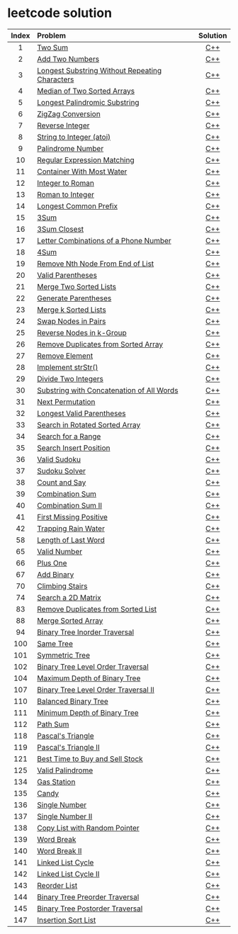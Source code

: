 # leetcode solution

| Index | Problem | Solution |
| :---: | :---- | :------: |
| 1 | [Two Sum]( https://leetcode.com/problems/two-sum/ ) | [C++]( 1.%20Two%20Sum ) |
| 2 | [Add Two Numbers]( https://leetcode.com/problems/add-two-numbers/ ) | [C++]( 2.%20Add%20Two%20Numbers ) |
| 3 | [Longest Substring Without Repeating Characters]( https://leetcode.com/problems/longest-substring-without-repeating-characters/ ) | [C++]( 3.%20Longest%20Substring%20Without%20Repeating%20Characters ) |
| 4 | [Median of Two Sorted Arrays]( https://leetcode.com/problems/median-of-two-sorted-arrays/ ) | [C++]( 4.%20Median%20of%20Two%20Sorted%20Arrays ) |
| 5 | [Longest Palindromic Substring]( https://leetcode.com/problems/longest-palindromic-substring/ ) | [C++]( 5.%20Longest%20Palindromic%20Substring ) |
| 6 | [ZigZag Conversion]( https://leetcode.com/problems/zigzag-conversion/ ) | [C++]( 6.%20ZigZag%20Conversion ) |
| 7 | [Reverse Integer]( https://leetcode.com/problems/reverse-integer/ ) | [C++]( 7.%20Reverse%20Integer ) |
| 8 | [String to Integer (atoi)]( https://leetcode.com/problems/string-to-integer-atoi/ ) | [C++]( 8.%20String%20to%20Integer%20(atoi) ) |
| 9 | [Palindrome Number]( https://leetcode.com/problems/palindrome-number/ ) | [C++]( 9.%20Palindrome%20Number ) |
| 10 | [Regular Expression Matching]( https://leetcode.com/problems/regular-expression-matching/ ) | [C++]( 10.%20Regular%20Expression%20Matching ) |
| 11 | [Container With Most Water]( https://leetcode.com/problems/container-with-most-water/ ) | [C++]( 11.%20Container%20With%20Most%20Water ) |
| 12 | [Integer to Roman]( https://leetcode.com/problems/integer-to-roman/ ) | [C++]( 12.%20Integer%20to%20Roman ) |
| 13 | [Roman to Integer]( https://leetcode.com/problems/roman-to-integer/ ) | [C++]( 13.%20Roman%20to%20Integer ) |
| 14 | [Longest Common Prefix]( https://leetcode.com/problems/longest-common-prefix/ ) | [C++]( 14.%20Longest%20Common%20Prefix ) |
| 15 | [3Sum]( https://leetcode.com/problems/3sum/ ) | [C++]( 15.%203Sum ) |
| 16 | [3Sum Closest]( https://leetcode.com/problems/3sum-closest/ ) | [C++]( 16.%203Sum%20Closest ) |
| 17 | [Letter Combinations of a Phone Number]( https://leetcode.com/problems/letter-combinations-of-a-phone-number/ ) | [C++]( 17.%20Letter%20Combinations%20of%20a%20Phone%20Number ) |
| 18 | [4Sum]( https://leetcode.com/problems/4sum/ ) | [C++]( 18.%204Sum ) |
| 19 | [Remove Nth Node From End of List]( https://leetcode.com/problems/remove-nth-node-from-end-of-list/ ) | [C++]( 19.%20Remove%20Nth%20Node%20From%20End%20of%20List ) |
| 20 | [Valid Parentheses]( https://leetcode.com/problems/valid-parentheses/ ) | [C++]( 20.%20Valid%20Parentheses ) |
| 21 | [Merge Two Sorted Lists]( https://leetcode.com/problems/merge-two-sorted-lists/ ) | [C++]( 21.%20Merge%20Two%20Sorted%20Lists ) |
| 22 | [Generate Parentheses]( https://leetcode.com/problems/generate-parentheses/ ) | [C++]( 22.%20Generate%20Parentheses ) |
| 23 | [Merge k Sorted Lists]( https://leetcode.com/problems/merge-k-sorted-lists/ ) | [C++]( 23.%20Merge%20k%20Sorted%20Lists ) |
| 24 | [Swap Nodes in Pairs]( https://leetcode.com/problems/swap-nodes-in-pairs/ ) | [C++]( 24.%20Swap%20Nodes%20in%20Pairs ) |
| 25 | [Reverse Nodes in k-Group]( https://leetcode.com/problems/reverse-nodes-in-k-group/ ) | [C++]( 25.%20Reverse%20Nodes%20in%20k-Group ) |
| 26 | [Remove Duplicates from Sorted Array]( https://leetcode.com/problems/remove-duplicates-from-sorted-array/ ) | [C++]( 26.%20Remove%20Duplicates%20from%20Sorted%20Array ) |
| 27 | [Remove Element]( https://leetcode.com/problems/remove-element/ ) | [C++]( 27.%20Remove%20Element ) |
| 28 | [Implement strStr()]( https://leetcode.com/problems/implement-strstr/ ) | [C++]( 28.%20Implement%20strStr() ) |
| 29 | [Divide Two Integers]( https://leetcode.com/problems/divide-two-integers/ ) | [C++]( 29.%20Divide%20Two%20Integers ) |
| 30 | [Substring with Concatenation of All Words]( https://leetcode.com/problems/substring-with-concatenation-of-all-words/ ) | [C++]( 30.%20Substring%20with%20Concatenation%20of%20All%20Words ) |
| 31 | [Next Permutation]( https://leetcode.com/problems/substring-with-concatenation-of-all-words/ ) | [C++]( 31.%20Next%20Permutation ) |
| 32 | [Longest Valid Parentheses]( https://leetcode.com/problems/longest-valid-parentheses/ ) | [C++]( 32.%20Longest%20Valid%20Parentheses ) |
| 33 | [Search in Rotated Sorted Array]( https://leetcode.com/problems/search-in-rotated-sorted-array/ ) | [C++]( 33.%20Search%20in%20Rotated%20Sorted%20Array ) |
| 34 | [Search for a Range]( https://leetcode.com/problems/search-for-a-range/ ) | [C++]( 34.%20Search%20for%20a%20Range ) |
| 35 | [Search Insert Position]( https://leetcode.com/problems/search-insert-position/ ) | [C++]( 35.%20Search%20Insert%20Position ) |
| 36 | [Valid Sudoku]( https://leetcode.com/problems/valid-sudoku/ ) | [C++]( 36.%20Valid%20Sudoku ) |
| 37 | [Sudoku Solver]( https://leetcode.com/problems/sudoku-solver/ ) | [C++]( 37.%20Sudoku%20Solver ) |
| 38 | [Count and Say]( https://leetcode.com/problems/count-and-say/ ) | [C++]( 38.%20Count%20and%20Say ) |
| 39 | [Combination Sum]( https://leetcode.com/problems/combination-sum/ ) | [C++]( 39.%20Combination%20Sum ) |
| 40 | [Combination Sum II]( https://leetcode.com/problems/combination-sum-ii/ ) | [C++]( 40.%20Combination%20Sum%20II ) |
| 41 | [First Missing Positive]( https://leetcode.com/problems/first-missing-positive/ ) | [C++]( 41.%20First%20Missing%20Positive ) |
| 42 | [Trapping Rain Water]( https://leetcode.com/problems/trapping-rain-water/ ) | [C++]( 42.%20Trapping%20Rain%20Water ) |
| 58 | [Length of Last Word]( https://leetcode.com/problems/length-of-last-word/ ) | [C++]( 58.%20Length%20of%20Last%20Word ) |
| 65 | [Valid Number]( https://leetcode.com/problems/valid-number/ ) | [C++]( 65.%20Valid%20Number ) |
| 66 | [Plus One]( https://leetcode.com/problems/plus-one/ ) | [C++]( 66.%20Plus%20One ) |
| 67 | [Add Binary]( https://leetcode.com/problems/add-binary/ ) | [C++]( 67.%20Add%20Binary ) |
| 70 | [Climbing Stairs]( https://leetcode.com/problems/climbing-stairs/ ) | [C++]( 70.%20Climbing%20Stairs ) |
| 74 | [Search a 2D Matrix]( https://leetcode.com/problems/search-a-2d-matrix/ ) | [C++]( 74.%20Search%20a%202D%20Matrix ) |
| 83 | [Remove Duplicates from Sorted List]( https://leetcode.com/problems/remove-duplicates-from-sorted-list/ ) | [C++]( 83.%20Remove%20Duplicates%20from%20Sorted%20List ) |
| 88 | [Merge Sorted Array]( https://leetcode.com/problems/merge-sorted-array/ ) | [C++]( 88.%20Merge%20Sorted%20Array ) |
| 94 | [Binary Tree Inorder Traversal]( https://leetcode.com/problems/binary-tree-inorder-traversal/ ) | [C++]( 94.%20Binary%20Tree%20Inorder%20Traversal ) |
| 100 | [Same Tree]( https://leetcode.com/problems/same-tree/ ) | [C++]( 100.%20Same%20Tree ) |
| 101 | [Symmetric Tree]( https://leetcode.com/problems/symmetric-tree/ ) | [C++]( 101.%20Symmetric%20Tree ) |
| 102 | [Binary Tree Level Order Traversal]( https://leetcode.com/problems/binary-tree-level-order-traversal/ ) | [C++]( 102.%20Binary%20Tree%20Level%20Order%20Traversal ) |
| 104 | [Maximum Depth of Binary Tree]( https://leetcode.com/problems/maximum-depth-of-binary-tree/ ) | [C++]( 104.%20Maximum%20Depth%20of%20Binary%20Tree ) |
| 107 | [Binary Tree Level Order Traversal II]( https://leetcode.com/problems/binary-tree-level-order-traversal-ii/ ) | [C++]( 107.%20Binary%20Tree%20Level%20Order%20Traversal%20II ) |
| 110 | [Balanced Binary Tree]( https://leetcode.com/problems/balanced-binary-tree/ ) | [C++]( 110.%20Balanced%20Binary%20Tree ) |
| 111 | [Minimum Depth of Binary Tree]( https://leetcode.com/problems/minimum-depth-of-binary-tree/ ) | [C++]( 111.%20Minimum%20Depth%20of%20Binary%20Tree ) |
| 112 | [Path Sum]( https://leetcode.com/problems/path-sum/ ) | [C++]( 112.%20Path%20Sum ) |
| 118 | [Pascal's Triangle]( https://leetcode.com/problems/pascals-triangle/ ) | [C++]( 118.%20Pascal's%20Triangle ) |
| 119 | [Pascal's Triangle II]( https://leetcode.com/problems/pascals-triangle-ii/ ) | [C++]( 119.%20Pascal's%20Triangle%20II ) |
| 121 | [Best Time to Buy and Sell Stock]( https://leetcode.com/problems/best-time-to-buy-and-sell-stock/ ) | [C++]( 121.%20Best%20Time%20to%20Buy%20and%20Sell%20Stock ) |
| 125 | [Valid Palindrome]( https://leetcode.com/problems/valid-palindrome/ ) | [C++]( 125.%20Valid%20Palindrome ) |
| 134 | [Gas Station]( https://leetcode.com/problems/gas-station/ ) | [C++]( 134.%20Gas%20Station ) |
| 135 | [Candy]( https://leetcode.com/problems/candy/ ) | [C++]( 135.%20Candy ) |
| 136 | [Single Number]( https://leetcode.com/problems/single-number/ ) | [C++]( 136.%20Single%20Number ) |
| 137 | [Single Number II]( https://leetcode.com/problems/single-number-ii/ ) | [C++]( 137.%20Single%20Number%20II ) |
| 138 | [Copy List with Random Pointer]( https://leetcode.com/problems/copy-list-with-random-pointer/ ) | [C++]( 138.%20Copy%20List%20with%20Random%20Pointer ) |
| 139 | [Word Break]( https://leetcode.com/problems/word-break/ ) | [C++]( 139.%20Word%20Break ) |
| 140 | [Word Break II]( https://leetcode.com/problems/word-break-ii/ ) | [C++]( 140.%20Word%20Break%20II ) |
| 141 | [Linked List Cycle]( https://leetcode.com/problems/linked-list-cycle/ ) | [C++]( 141.%20Linked%20List%20Cycle ) |
| 142 | [Linked List Cycle II]( https://leetcode.com/problems/linked-list-cycle-ii/ ) | [C++]( 142.%20Linked%20List%20Cycle%20II ) |
| 143 | [Reorder List]( https://leetcode.com/problems/reorder-list/ ) | [C++]( 143.%20Reorder%20List ) |
| 144 | [Binary Tree Preorder Traversal]( https://leetcode.com/problems/binary-tree-preorder-traversal/ ) | [C++]( 144.%20Binary%20Tree%20Preorder%20Traversal ) |
| 145 | [Binary Tree Postorder Traversal]( https://leetcode.com/problems/binary-tree-postorder-traversal/ ) | [C++]( 145.%20Binary%20Tree%20Postorder%20Traversal ) |
| 147 | [Insertion Sort List]( https://leetcode.com/problems/insertion-sort-list/ ) | [C++]( 147.%20Insertion%20Sort%20List ) |

